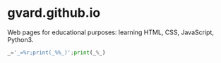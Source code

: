 # gvard.github.io
Web pages for educational purposes: learning HTML, CSS, JavaScript, Python3.



```python
_='_=%r;print(_%%_)';print(_%_)
```
